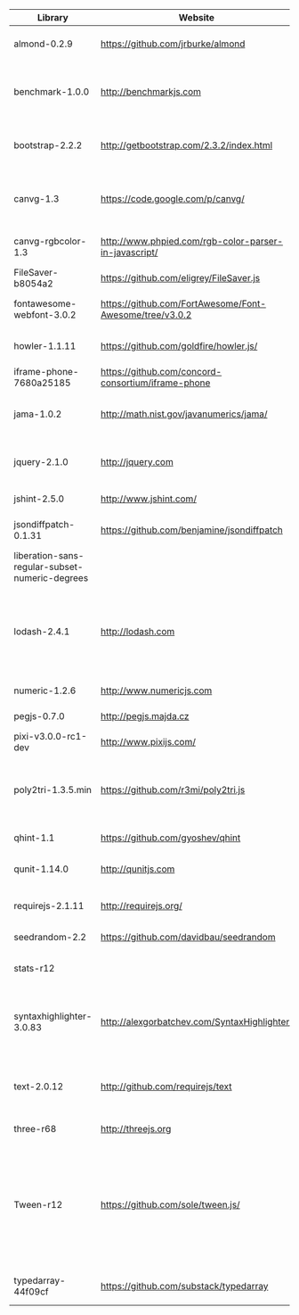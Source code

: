 Library|Website|License|License URL (if different than project website)|Text|How is it used in sims?
------|------|------|------|------|------
almond-0.2.9|https://github.com/jrburke/almond|The MIT License||almond 0.2.9<br>Copyright (c) 2011-2014, The Dojo Foundation All Rights Reserved.|Allows a RequireJS-based simulation to run in its compiled (smaller, faster) form
benchmark-1.0.0|http://benchmarkjs.com|The MIT License|https://github.com/bestiejs/benchmark.js/blob/master/LICENSE.txt|Benchmark.js v1.0.0, http://benchmarkjs.com<br>Copyright 2010-2012 Mathias Bynens http://mths.be<br>Based on JSLitmus.js, copyright Robert Kieffer http://broofa.com<br>Modified by John-David Dalton http://allyoucanleet.com|used for Scenery tests only
bootstrap-2.2.2|http://getbootstrap.com/2.3.2/index.html|Apache 2.0|https://github.com/twbs/bootstrap/blob/v2.2.2/LICENSE|Bootstrap v2.2.2<br>Copyright 2012 Twitter, Inc<br>Designed and built with all the love in the world @twitter by @mdo and @fat.|In documentation only, supports webpages for Scenery/Kite/Dot docs
canvg-1.3|https://code.google.com/p/canvg/|The MIT License||canvg.js - Javascript SVG parser and renderer on Canvas<br>Gabe Lerner (gabelerner@gmail.com)|Used in scenery unit tests, may be used in sims later on if we convert SVG to Canvas. Downloaded 2/9/2015 from https://github.com/gabelerner/canvg
canvg-rgbcolor-1.3|http://www.phpied.com/rgb-color-parser-in-javascript/|Use it if you like it|http://www.phpied.com/files/rgbcolor/rgbcolor.js|rgbcolor - A class to parse color values (packaged with canvg-1.3)<br>Stoyan Stefanov (sstoo@gmail.com)|required by canvg
FileSaver-b8054a2|https://github.com/eligrey/FileSaver.js|The MIT License|https://github.com/eligrey/FileSaver.js/blob/master/LICENSE.md|FileSaver.js by Eli Grey (http://eligrey.com)|Used for saving screenshot images
fontawesome-webfont-3.0.2|https://github.com/FortAwesome/Font-Awesome/tree/v3.0.2|CC BY 3.0 License|https://creativecommons.org/licenses/by/3.0/legalcode|Font Awesome 3.0.2, by Dave Gandy|Provides shapes like the home icon and check box icons, used in FontAwesomeNode
howler-1.1.11|https://github.com/goldfire/howler.js/|The MIT License|https://github.com/goldfire/howler.js/blob/master/LICENSE.md|howler.js<br>Copyright (c) 2013-2014 James Simpson and GoldFire Studios, Inc.|used in experimental audio code, vibe/experiments/
iframe-phone-7680a25185|https://github.com/concord-consortium/iframe-phone|The MIT License|https://github.com/concord-consortium/iframe-phone/blob/master/LICENSE|iframe-phone.js<br>Copyright (c) 2014 Concord Consortium|used in CODAP interoperability experiments
jama-1.0.2|http://math.nist.gov/javanumerics/jama/|Public Domain||JAMA, a basic linear algebra package for Java.|A derived work (certain ported and modified files) is used in Dot, mainly for matrix decompositions. Used in assorted simulations.
jquery-2.1.0|http://jquery.com|The MIT License|http://jquery.org/license|jQuery JavaScript Library v2.1.0<br>Copyright 2005, 2014 jQuery Foundation, Inc. and other contributors<br>(includes Sizzle.js, http://sizzlejs.com)|Facilitates interaction with browser DOM elements, mainly used in Scenery
jshint-2.5.0|http://www.jshint.com/|The MIT License|https://github.com/jshint/jshint/blob/master/LICENSE|jshint 2.5.0<br>Copyright 2012 Anton Kovalyov|Helps us enforce stylistic patterns in our Javascript code
jsondiffpatch-0.1.31|https://github.com/benjamine/jsondiffpatch|The MIT License|https://github.com/benjamine/jsondiffpatch/blob/master/MIT-LICENSE.txt|jsondiffpatch 0.1.31<br>Copyright (c) 2014 BenjamÌn Eidelman, twitter.com/beneidel|Computes state diffs for record/playback in together.js sims
liberation-sans-regular-subset-numeric-degrees||SIL OFL 1.1|http://scripts.sil.org/OFL|Liberation Sans regular<br>http://scripts.sil.org/OFL<br>http://en.wikipedia.org/wiki/Liberation_fonts|For the 3D text in bond angles (faster updates than SVG text)
lodash-2.4.1|http://lodash.com|The MIT License|http://lodash.com/license|Lo-Dash 2.4.1 (Custom Build)<br>Build: lodash modern -o ./dist/lodash.js<br>Copyright 2012-2013 The Dojo Foundation, http://dojofoundation.org><br>Based on Underscore.js 1.5.2, http://underscorejs.org/LICENSE<br>Copyright 2009-2013 Jeremy Ashkenas, DocumentCloud and Investigative Reporters & Editors|Adds common data structure operations such as sorting, grouping, etc.
numeric-1.2.6|http://www.numericjs.com|The MIT License|https://github.com/sloisel/numeric/blob/master/license.txt|Numeric Javascript 1.2.6<br>Copyright (C) 2011 by Sébastien Loisel|Provides numeric functions such as optimization algorithms
pegjs-0.7.0|http://pegjs.majda.cz|The MIT License|https://github.com/dmajda/pegjs/blob/master/LICENSE|PEG.js 0.7.0 - Parser Generator for JavaScript<br>Copyright (C) 2010-2012 David Majda|SVG path parsing in Kite
pixi-v3.0.0-rc1-dev|http://www.pixijs.com/|The MIT License|https://github.com/GoodBoyDigital/pixi.js/blob/master/LICENSE|pixi.js v3.0.0-rc1<br>Copyright (c) 2012-2014, Mat Groves|
poly2tri-1.3.5.min|https://github.com/r3mi/poly2tri.js|Revised BSD License|https://github.com/r3mi/poly2tri.js/blob/master/LICENSE.txt|Poly2Tri 1.3.5<br>Copyright (c) 2009-2014, Poly2Tri Contributors<br>http://code.google.com/p/poly2tri<br>poly2tri.js (JavaScript port)<br>Copyright (c) 2009-2014, Poly2Tri Contributors<br>https://github.com/r3mi/poly2tri.js|anticipated use in scenery WebGL
qhint-1.1|https://github.com/gyoshev/qhint|The MIT License|http://gyoshev.mit-license.org|qHint 1.1|Allows us to run code style jshint tests in qunit's unit tests
qunit-1.14.0|http://qunitjs.com|The MIT License|https://jquery.org/license|QUnit v1.14.0 - A JavaScript Unit Testing Framework<br>Copyright 2014 jQuery Foundation and other contributors|Allows us to easily test our code to help us make sure nothing gets broken as development continues.
requirejs-2.1.11|http://requirejs.org/|The MIT License||RequireJS 2.1.11<br>Copyright (c) 2010-2014, The Dojo Foundation All Rights Reserved.|Manages code and dependencies to make it easier to develop simulations and test them quickly
seedrandom-2.2|https://github.com/davidbau/seedrandom|BSD License|https://github.com/davidbau/seedrandom/blob/master/seedrandom.js|seedrandom.js 2.2.<br>Copyright 2013 David Bau, all rights reserved.|Provides reproducible sequences of random numbers
stats-r12||The MIT License|http://github.com/mrdoob/stats.js|stats.js r12<br>Copyright (c) 2009-2014 Mr.doob|Used in Scenery tests and examples, for showing a FPS monitor in the corner of the window
syntaxhighlighter-3.0.83|http://alexgorbatchev.com/SyntaxHighlighter/|The MIT License|http://alexgorbatchev.com/SyntaxHighlighter/about.html|SyntaxHighlighter 3.0.83<br>SyntaxHighlighter is donationware. If you are using it, please donate.<br>http://alexgorbatchev.com/SyntaxHighlighter/donate.html<br>@version 3.0.83 (July 02 2010)<br>@copyright Copyright (C) 2004-2010 Alex Gorbatchev|provides code highlighting in Scenery/Kite/Dot documentation
text-2.0.12|http://github.com/requirejs/text|Available via the MIT or new BSD license.||RequireJS text 2.0.12<br>Copyright (c) 2010-2014, The Dojo Foundation All Rights Reserved.|Loads strings to be displayed in the sim, including internationalized strings.
three-r68|http://threejs.org|The MIT License|https://github.com/mrdoob/three.js/blob/master/LICENSE|Three.js r68<br>Copyright &copy; 2010-2014 three.js authors|For the 3D view (WebGL and Canvas)
Tween-r12|https://github.com/sole/tween.js/|The MIT License. Easing equations Copyright (c) 2001 Robert Penner under BSD license|see http://robertpenner.com/easing_terms_of_use.html|Tween.js r12<br>Copyright (c) 2010-2012 Tween.js authors.|Used to smoothly animate the speedometer and accelerometer to the left and back in Forces and Motion Basics.
typedarray-44f09cf|https://github.com/substack/typedarray|The MIT License|https://github.com/substack/typedarray/blob/master/LICENSE|typedarray<br>Copyright &copy; 2010 Linden Research, Inc., Copyright &copy; 2014 Joshua Bell|Typed array polyfill